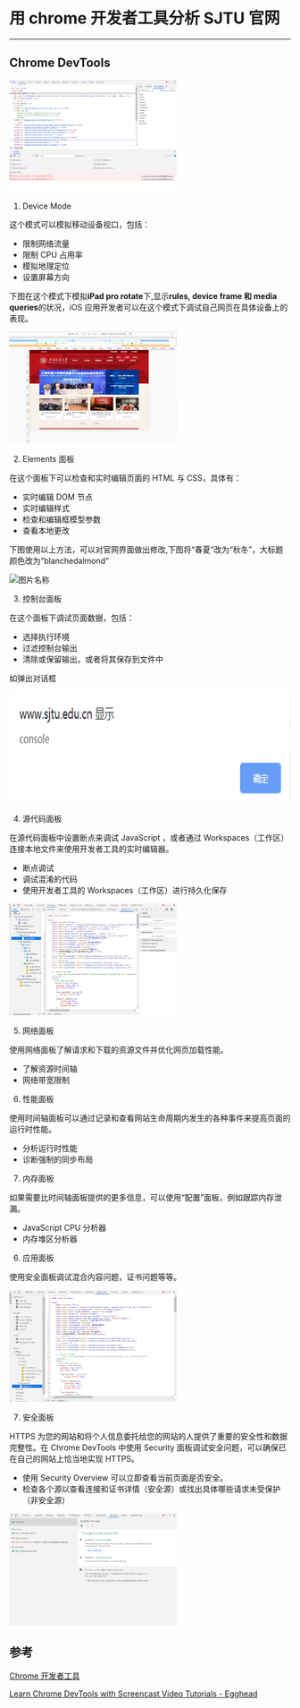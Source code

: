 # 用 chrome 开发者工具分析 SJTU 官网

---

## Chrome DevTools

<img src="img/devTools.png" width = "300" height = "200" alt="总览"/>

1. Device Mode

这个模式可以模拟移动设备视口，包括：

- 限制网络流量
- 限制 CPU 占用率
- 模拟地理定位
- 设置屏幕方向

下图在这个模式下模拟**iPad pro rotate**下,显示**rules, device frame 和 media queries**的状况，iOS 应用开发者可以在这个模式下调试自己网页在具体设备上的表现。

<img src="img/deviceModeDemo.png" width = "300" height = "200" alt="图片名称"/>

2. Elements 面板

在这个面板下可以检查和实时编辑页面的 HTML 与 CSS，具体有：

- 实时编辑 DOM 节点
- 实时编辑样式
- 检查和编辑框模型参数
- 查看本地更改

下图使用以上方法，可以对官网界面做出修改,下图将“春夏”改为“秋冬”，大标题颜色改为“blanchedalmond”

<img src="img/elements
.png" width = "300" height = "200" alt="图片名称"/>

3. 控制台面板

在这个面板下调试页面数据，包括：

- 选择执行环境
- 过滤控制台输出
- 清除或保留输出，或者将其保存到文件中

如弹出对话框

<img src="img/console.png" width = "1900" height = "200" alt="图片名称"/>

4. 源代码面板

在源代码面板中设置断点来调试 JavaScript ，或者通过 Workspaces（工作区）连接本地文件来使用开发者工具的实时编辑器。

- 断点调试
- 调试混淆的代码
- 使用开发者工具的 Workspaces（工作区）进行持久化保存

<img src="img/sources.png" width = "300" height = "200" alt="图片名称"/>

5. 网络面板

使用网络面板了解请求和下载的资源文件并优化网页加载性能。

- 了解资源时间轴
- 网络带宽限制

6. 性能面板

使用时间轴面板可以通过记录和查看网站生命周期内发生的各种事件来提高页面的运行时性能。

- 分析运行时性能
- 诊断强制的同步布局

7. 内存面板

如果需要比时间轴面板提供的更多信息，可以使用“配置”面板，例如跟踪内存泄漏。

- JavaScript CPU 分析器
- 内存堆区分析器

6. 应用面板

使用安全面板调试混合内容问题，证书问题等等。

<img src="img/app.png" width = "300" height = "200" alt="图片名称"/>

7. 安全面板

HTTPS 为您的网站和将个人信息委托给您的网站的人提供了重要的安全性和数据完整性。在 Chrome DevTools 中使用 Security 面板调试安全问题，可以确保已在自己的网站上恰当地实现 HTTPS。

- 使用 Security Overview 可以立即查看当前页面是否安全。
- 检查各个源以查看连接和证书详情（安全源）或找出具体哪些请求未受保护（非安全源）

<img src="img/security.png" width = "300" height = "200" alt="图片名称"/>

## 参考

[Chrome 开发者工具](https://developers.google.com/web/tools/chrome-devtools/?hl=zh-cn)

[Learn Chrome DevTools with Screencast Video Tutorials - Egghead](https://egghead.io/browse/tools/chrome-devtools)
